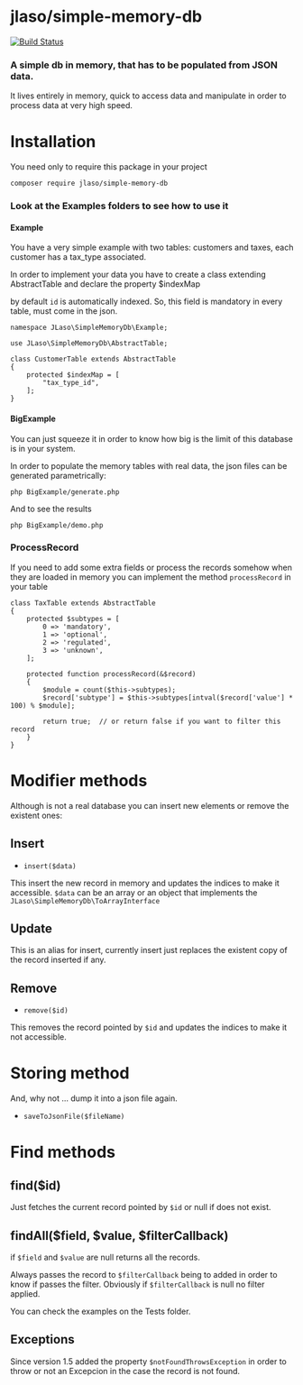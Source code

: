 # jlaso/simple-memory-db

[![Build Status](https://travis-ci.org/jlaso/simple-memory-db.svg?branch=master)](https://travis-ci.org/jlaso/simple-memory-db)

### A simple db in memory, that has to be populated from JSON data.

It lives entirely in memory, quick to access data and manipulate in order to process data at very high speed.

# Installation

You need only to require this package in your project 

```composer require jlaso/simple-memory-db```

### Look at the Examples folders to see how to use it

#### Example

You have a very simple example with two tables: customers and taxes, each customer has a tax_type associated.

In order to implement your data you have to create a class extending AbstractTable and declare the property $indexMap

by default ```id``` is automatically indexed. So, this field is mandatory in every table, must come in the json.

```
namespace JLaso\SimpleMemoryDb\Example;

use JLaso\SimpleMemoryDb\AbstractTable;

class CustomerTable extends AbstractTable
{
    protected $indexMap = [
        "tax_type_id",
    ];
}
```

#### BigExample

You can just squeeze it in order to know how big is the limit of this database is in your system.

In order to populate the memory tables with real data, the json files can be generated parametrically:

```php BigExample/generate.php```

And to see the results

```php BigExample/demo.php```

### ProcessRecord

If you need to add some extra fields or process the records somehow when they are loaded in memory you can implement the method ```processRecord``` in your table

```
class TaxTable extends AbstractTable
{
    protected $subtypes = [
        0 => 'mandatory',
        1 => 'optional',
        2 => 'regulated',
        3 => 'unknown',
    ];

    protected function processRecord(&$record)
    {
        $module = count($this->subtypes);
        $record['subtype'] = $this->subtypes[intval($record['value'] * 100) % $module];
        
        return true;  // or return false if you want to filter this record
    }
}
```

# Modifier methods

Although is not a real database you can insert new elements or remove the existent ones:

## Insert

- ```insert($data)```

This insert the new record in memory and updates 
the indices to make it accessible.
`$data` can be an array or an object that implements the `JLaso\SimpleMemoryDb\ToArrayInterface` 

## Update

This is an alias for insert, currently insert just replaces the existent copy of the record inserted if any.

## Remove

- ```remove($id)```

This removes the record pointed by ```$id``` and 
updates the indices to make it not accessible.


# Storing method

And, why not ... dump it into a json file again.

- ```saveToJsonFile($fileName)```

# Find methods

## find($id)

Just fetches the current record pointed by `$id` or null if does not exist.

## findAll($field, $value, $filterCallback)

if `$field` and `$value` are null returns all the records.

Always passes the record to `$filterCallback` being to added in order to know if 
passes the filter.  Obviously if `$filterCallback` is null no filter applied.
 
You can check the examples on the Tests folder.
 
## Exceptions
 
Since version 1.5 added the property `$notFoundThrowsException` in order to throw or not 
an Excepcion in the case the record is not found.


